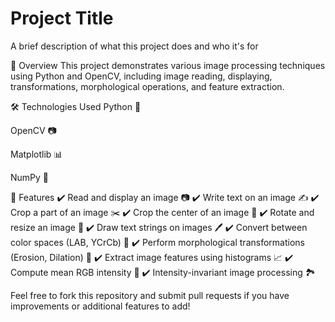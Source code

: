 
# Project Title

A brief description of what this project does and who it's for

📌 Overview
This project demonstrates various image processing techniques using Python and OpenCV, including image reading, displaying, transformations, morphological operations, and feature extraction.

🛠️ Technologies Used
Python 🐍

OpenCV 📷

Matplotlib 📊

NumPy 🔢

🚀 Features
✔️ Read and display an image 📷
✔️ Write text on an image ✍️
✔️ Crop a part of an image ✂️
✔️ Crop the center of an image 🎯
✔️ Rotate and resize an image 🔄
✔️ Draw text strings on images 🖊️
✔️ Convert between color spaces (LAB, YCrCb) 🌈
✔️ Perform morphological transformations (Erosion, Dilation) 🧼
✔️ Extract image features using histograms 📈
✔️ Compute mean RGB intensity 🌟
✔️ Intensity-invariant image processing 🏞️

Feel free to fork this repository and submit pull requests if you have improvements or additional features to add!
